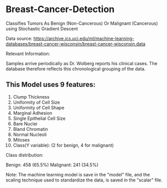 # Breast-Cancer-Detection

Classifies Tumors As Benign (Non-Cancerous) Or Malignant (Cancerous) using Stochastic Gradient Descent

Data source: https://archive.ics.uci.edu/ml/machine-learning-databases/breast-cancer-wisconsin/breast-cancer-wisconsin.data

Relevant Information:

Samples arrive periodically as Dr. Wolberg reports his clinical cases.
The database therefore reflects this chronological grouping of the data.

## This Model uses 9 features:

1. Clump Thickness
2. Uniformity of Cell Size
3. Uniformity of Cell Shape
4. Marginal Adhesion
5. Single Epithelial Cell Size
6. Bare Nuclei
7. Bland Chromatin
8. Normal Nucleoli
9. Mitoses
11. Class(Y variable): (2 for benign, 4 for malignant)

Class distribution:
 
Benign: 458 (65.5%)
Malignant: 241 (34.5%)

Note: The machine learning model is save in the "model" file, and the scaling technique used to standardize the data, is saved in the "scalar" file.